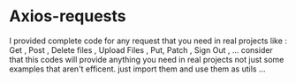 # Axios-requests
I provided complete code for any request that you need in real projects like : Get , Post , Delete files , Upload Files , Put, Patch , Sign Out , ...
consider that this codes will provide anything you need in real projects not just some examples that aren't efficent. 
just import them and use them as utils ...
